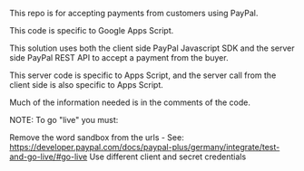 This repo is for accepting payments from customers using PayPal.

This code is specific to Google Apps Script.

This solution uses both the client side PayPal Javascript SDK and the server side PayPal REST API to accept a payment from the buyer. 

This server code is specific to Apps Script, and the server call from the client side is also specific to Apps Script.

Much of the information needed is in the comments of the code.

NOTE: To go "live" you must:

Remove the word sandbox from the urls - See: https://developer.paypal.com/docs/paypal-plus/germany/integrate/test-and-go-live/#go-live
Use different client and secret credentials
